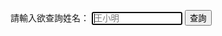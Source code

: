 請輸入欲查詢姓名：
        <input type="text" id="name" placeholder="王小明" size="15" autofocus/>
        <input type="button" name="list" value="查詢" onclick="result();">
